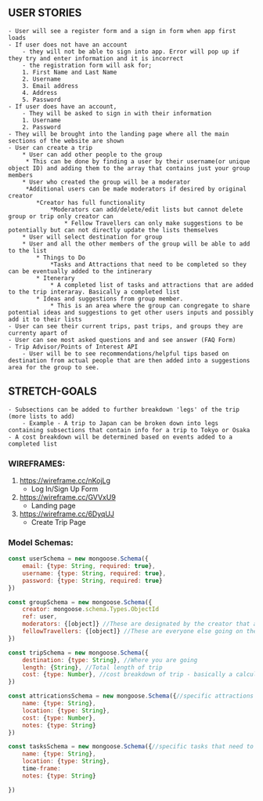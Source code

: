 ## USER STORIES
	- User will see a register form and a sign in form when app first loads
	- If user does not have an account
		- they will not be able to sign into app. Error will pop up if they try and enter information and it is incorrect
		- the registration form will ask for; 
		1. First Name and Last Name  
		2. Username   
		3. Email address     
		4. Address
		5. Password
	- If user does have an account, 
		- They will be asked to sign in with their information
		1. Username
		2. Password
	- They will be brought into the landing page where all the main sections of the website are shown
	- User can create a trip
		* User can add other people to the group
		 * This can be done by finding a user by their username(or unique object ID) and adding them to the array that contains just your group members
		* User who created the group will be a moderator
		 *Additional users can be made moderators if desired by original creator
		 	*Creator has full functionality 
		 		*Moderators can add/delete/edit lists but cannot delete group or trip only creator can
		 			* Fellow Travellers can only make suggestions to be potentially but can not directly update the lists themselves
		* User will select destination for group
		* User and all the other members of the group will be able to add to the list
			* Things to Do
				*Tasks and Attractions that need to be completed so they can be eventually added to the intinerary
			* Itenerary
				* A completed list of tasks and attractions that are added to the trip interaray. Basically a completed list
			* Ideas and suggestions from group member.
				* This is an area where the group can congregate to share potential ideas and suggestions to get other users inputs and possibly add it to their lists
	- User can see their current trips, past trips, and groups they are currenty apart of
	- User can see most asked questions and and see answer (FAQ Form)
	- Trip Advisor/Points of Interest API
		- User will be to see recommendations/helpful tips based on destination from actual people that are then added into a suggestions area for the group to see.

## STRETCH-GOALS
	- Subsections can be added to further breakdown 'legs' of the trip (more lists to add)
		- Example - A trip to Japan can be broken down into legs containing subsections that contain info for a trip to Tokyo or Osaka
	- A cost breakdown will be determined based on events added to a completed list

### WIREFRAMES:
1. https://wireframe.cc/nKojLg
	- Log In/Sign Up Form
2. https://wireframe.cc/GVVxU9
	- Landing page
3. https://wireframe.cc/6DyqUJ
	- Create Trip Page

### Model Schemas:
```javascript
const userSchema = new mongoose.Schema({
	email: {type: String, required: true},
	username: {type: String, required: true},
	password: {type: String, required: true}
})

const groupSchema = new mongoose.Schema({
	creator: mongoose.schema.Types.ObjectId
	ref: user,
	moderators: {[object]} //These are designated by the creator that are allowed to update certain info others arent
	fellowTravellers: {[object]} //These are everyone else going on the trip that aren't mods. They can access all the same information but cannot make updates. They can only add 'suggestions' that can be be 'approved' by a mod to add to the trip
})

const tripSchema = new mongoose.Schema({
	destination: {type: String}, //Where you are going
	length: {String}, //Total length of trip
	cost: {type: Number}, //cost breakdown of trip - basically a calculator that automatically adds costs you can input into things on the list
})

const attricationsSchema = new mongoose.Schema({//specific attractions at set destination. ie, going to a museum
	name: {type: String},
	location: {type: String},
	cost: {type: Number},
	notes: {type: String}
})

const tasksSchema = new mongoose.Schema({//specific tasks that need to be completed but arent a 'thing to do', ie. booking your hotel
	name: {type: String},
	location: {type: String},
	time-frame: 
	notes: {type: String}

})

```




















